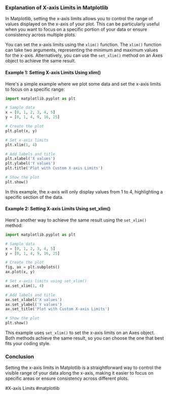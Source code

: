 ### Explanation of X-axis Limits in Matplotlib

In Matplotlib, setting the x-axis limits allows you to control the range of values displayed on the x-axis of your plot. This can be particularly useful when you want to focus on a specific portion of your data or ensure consistency across multiple plots.

You can set the x-axis limits using the `xlim()` function. The `xlim()` function can take two arguments, representing the minimum and maximum values for the x-axis. Alternatively, you can use the `set_xlim()` method on an Axes object to achieve the same result.

#### Example 1: Setting X-axis Limits Using xlim()
Here's a simple example where we plot some data and set the x-axis limits to focus on a specific range:

```python
import matplotlib.pyplot as plt

# Sample data
x = [0, 1, 2, 3, 4, 5]
y = [0, 1, 4, 9, 16, 25]

# Create the plot
plt.plot(x, y)

# Set x-axis limits
plt.xlim(1, 4)

# Add labels and title
plt.xlabel('X values')
plt.ylabel('Y values')
plt.title('Plot with Custom X-axis Limits')

# Show the plot
plt.show()
```

In this example, the x-axis will only display values from 1 to 4, highlighting a specific section of the data.

#### Example 2: Setting X-axis Limits Using set_xlim()
Here's another way to achieve the same result using the `set_xlim()` method:

```python
import matplotlib.pyplot as plt

# Sample data
x = [0, 1, 2, 3, 4, 5]
y = [0, 1, 4, 9, 16, 25]

# Create the plot
fig, ax = plt.subplots()
ax.plot(x, y)

# Set x-axis limits using set_xlim()
ax.set_xlim(1, 4)

# Add labels and title
ax.set_xlabel('X values')
ax.set_ylabel('Y values')
ax.set_title('Plot with Custom X-axis Limits')

# Show the plot
plt.show()
```

This example uses `set_xlim()` to set the x-axis limits on an Axes object. Both methods achieve the same result, so you can choose the one that best fits your coding style.

### Conclusion
Setting the x-axis limits in Matplotlib is a straightforward way to control the visible range of your data along the x-axis, making it easier to focus on specific areas or ensure consistency across different plots.

#X-axis Limits #matplotlib